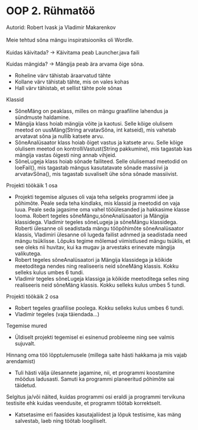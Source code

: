 # OOP 2. Rühmatöö
Autorid: Robert Ivask ja Vladimir Makarenkov
<br><br>
Meie tehtud sõna mängu inspiratsiooniks oli Wordle.
<br><br>
Kuidas käivitada? -> Käivitama peab Launcher.java faili

Kuidas mängida? -> Mängija peab ära arvama õige sõna. 
* Roheline värv tähistab äraarvatud tähte
* Kollane värv tähistab tähte, mis on vales kohas
* Hall värv tähistab, et sellist tähte pole sõnas

Klassid
* SõneMäng on peaklass, milles on mängu graafiline lahendus ja sündmuste haldamine.
* Mängija klass hoiab mängija võite ja kaotusi. Selle kõige olulisem meetod on uusMäng(String arvatavSõna, int katseid), mis vahetab arvatavat sõna ja nullib katsete arvu.
* SõneAnalüsaator klass hoiab õiget vastus ja katsete arvu. Selle kõige olulisem meetod on kontrolliVastust(String pakkumine), mis tagastab kas mängija vastas õigesti ning annab vihjeid.
* SõneLugeja klass hoiab sõnade failiteed. Selle olulisemad meetodid on loeFail(), mis tagastab mängus kasutatavate sõnade massiivi ja arvatavSõna(), mis tagastab suvaliselt ühe sõna sõnade massiivist.

Projekti töökäik 1 osa
* Projekti tegemise alguses oli vaja teha selgeks programmi idee ja põhimõte. Peale seda teha kindlaks, mis klassid ja meetodid on vaja luua. Peale seda jagasime oma vahel tööülesanded ja hakkasime klasse looma. Robert tegeles sõneMängu,sõneAnalüsaatori ja Mängija klassidega. Vladimir tegeles sõneLugeja ja sõneMängu klassidega. Roberti ülesanne oli seadistada mängu tööpõhimõte sõneAnalüsaator klassis, Vladimiri ülesanne oli lugeda failist adnmed ja seadistada need mängu tsüklisse. Lõpuks tegime mõlemad viimistlused mängu tsüklis, et see oleks nii huvitav, kui ka mugav ja arvestaks erinevate mängija valikutega.
* Robert tegeles sõneAnalüsaatori ja Mängija klassidega ja kõikide meetoditega nendes ning realiseeris neid sõneMäng klassis. Kokku selleks kulus umbes 6 tundi. 
* Vladimir tegeles sõneLugeja klassiga ja kõikide meetoditega selles ning realiseeris neid sõneMäng klassis. Kokku selleks kulus umbes 5 tundi.

Projekti töökäik 2 osa
* Robert tegeles graafilise poolega. Kokku selleks kulus umbes 6 tundi.
* Vladimir tegeles (vaja täiendada...)

Tegemise mured
* Üldiselt projekti tegemisel ei esinenud probleeme ning see valmis sujuvalt.

Hinnang oma töö lõpptulemusele (millega saite hästi hakkama ja mis vajab arendamist)
* Tuli hästi välja ülesannete jagamine, nii, et programmi koostamine möödus ladusasti. Samuti ka programmi planeeritud põhimõte sai täidetud.

Selgitus ja/või näited, kuidas programmi osi eraldi ja programmi tervikuna testisite ehk kuidas veendusite, et programm töötab korrektselt.
* Katsetasime eri faasides kasutajaliidest ja lõpuk testisime, kas mäng salvestab, laeb ning töötab loogiliselt.

